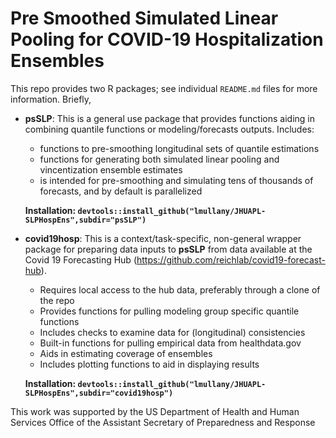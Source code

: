 # Pre Smoothed Simulated Linear Pooling for COVID-19 Hospitalization Ensembles

This repo provides two R packages; see individual `README.md` files for more information. Briefly,

-   **psSLP**: This is a general use package that provides functions aiding in combining quantile functions or modeling/forecasts outputs. Includes:
    -   functions to pre-smoothing longitudinal sets of quantile estimations
    -   functions for generating both simulated linear pooling and vincentization ensemble estimates
    -   is intended for pre-smoothing and simulating tens of thousands of forecasts, and by default is
        parallelized

    **Installation: `devtools::install_github("lmullany/JHUAPL-SLPHospEns",subdir="psSLP")`**


-   **covid19hosp**: This is a context/task-specific, non-general wrapper package for preparing data inputs to **psSLP** from data available at the Covid 19 Forecasting Hub (<https://github.com/reichlab/covid19-forecast-hub>).

    -   Requires local access to the hub data, preferably through a clone of the repo
    -   Provides functions for pulling modeling group specific quantile functions
    -   Includes checks to examine data for (longitudinal) consistencies
    -   Built-in functions for pulling empirical data from healthdata.gov
    -   Aids in estimating coverage of ensembles
    -   Includes plotting functions to aid in displaying results
    
    **Installation: `devtools::install_github("lmullany/JHUAPL-SLPHospEns",subdir="covid19hosp")`**

This work was supported by the US Department of Health and Human Services Office of the Assistant Secretary of Preparedness and Response